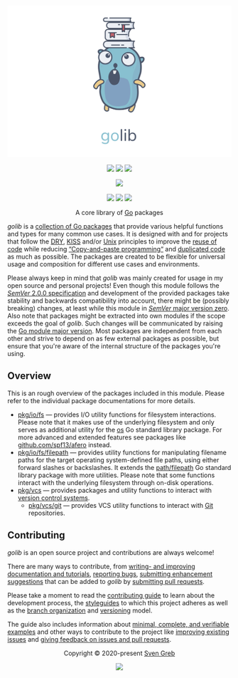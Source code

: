 <p align="center"><img src="https://raw.githubusercontent.com/svengreb/golib/main/assets/images/repository-hero.svg?sanitize=true"/></p>

<p align="center"><a href="https://github.com/svengreb/golib/releases/latest" target="_blank"><img src="https://img.shields.io/github/release/svengreb/golib.svg?style=flat-square&label=Release&logo=github&logoColor=eceff4&colorA=4c566a&colorB=88c0d0"/></a> <a href="https://pkg.go.dev/github.com/svengreb/golib" target="_blank"><img src="https://img.shields.io/github/release/svengreb/golib.svg?style=flat-square&label=GoDoc&logo=go&logoColor=eceff4&colorA=4c566a&colorB=88c0d0"/></a> <a href="https://github.com/svengreb/golib/blob/main/CHANGELOG.md" target="_blank"><img src="https://img.shields.io/github/release/svengreb/golib.svg?style=flat-square&label=Changelog&logo=github&logoColor=eceff4&colorA=4c566a&colorB=88c0d0"/></a></p>

<p align="center"><a href="https://github.com/svengreb/golib/actions?query=workflow%3Aci" target="_blank"><img src="https://img.shields.io/github/workflow/status/svengreb/golib/ci.svg?style=flat-square&label=CI&logo=github&logoColor=eceff4&colorA=4c566a"/></a></p>

<p align="center"><a href="https://golang.org/doc/effective_go.html#formatting" target="_blank"><img src="https://img.shields.io/static/v1?style=flat-square&label=Go%20Style%20Guide&message=gofmt&logo=go&logoColor=eceff4&colorA=4c566a&colorB=88c0d0"/></a> <a href="https://github.com/arcticicestudio/styleguide-markdown/releases/latest" target="_blank"><img src="https://img.shields.io/github/release/arcticicestudio/styleguide-markdown.svg?style=flat-square&label=Markdown%20Style%20Guide&logoColor=eceff4&colorA=4c566a&colorB=88c0d0&logo=data%3Aimage%2Fsvg%2Bxml%3Bbase64%2CPHN2ZyB4bWxucz0iaHR0cDovL3d3dy53My5vcmcvMjAwMC9zdmciIHdpZHRoPSIzOSIgaGVpZ2h0PSIzOSIgdmlld0JveD0iMCAwIDM5IDM5Ij48cGF0aCBmaWxsPSJub25lIiBzdHJva2U9IiNEOERFRTkiIHN0cm9rZS13aWR0aD0iMyIgc3Ryb2tlLW1pdGVybGltaXQ9IjEwIiBkPSJNMS41IDEuNWgzNnYzNmgtMzZ6Ii8%2BPHBhdGggZmlsbD0iI0Q4REVFOSIgZD0iTTIwLjY4MyAyNS42NTVsNS44NzItMTMuNDhoLjU2Nmw1Ljg3MyAxMy40OGgtMS45OTZsLTQuMTU5LTEwLjA1Ni00LjE2MSAxMC4wNTZoLTEuOTk1em0tMi42OTYgMGwtMTMuNDgtNS44NzJ2LS41NjZsMTMuNDgtNS44NzJ2MS45OTVMNy45MzEgMTkuNWwxMC4wNTYgNC4xNnoiLz48L3N2Zz4%3D"/></a> <a href="https://github.com/arcticicestudio/styleguide-git/releases/latest" target="_blank"><img src="https://img.shields.io/github/release/arcticicestudio/styleguide-git.svg?style=flat-square&label=Git%20Style%20Guide&logoColor=eceff4&colorA=4c566a&colorB=88c0d0&logo=git"/></a></p>

<p align="center">A core library of <a href="https://go.dev" target="_blank">Go</a> packages</p>

_golib_ is a [collection of Go packages][go-doc-mod] that provide various helpful functions and types for many common use cases. It is designed with and for projects that follow the [DRY][wikip-dry], [KISS][wikip-kiss_prin] and/or [Unix][wikip-unix_phil] principles to improve the [reuse of code][wikip-code_reuse] while reducing [“Copy-and-paste programming“][wikip-cp_prog] and [duplicated code][wikip-dup_code] as much as possible. The packages are created to be flexible for universal usage and composition for different use cases and environments.

Please always keep in mind that _golib_ was mainly created for usage in my open source and personal projects!
Even though this module follows the [_SemVer_ 2.0.0 specification][semver-spec-v2.0.0] and development of the provided packages take stability and backwards compatibility into account, there might be (possibly breaking) changes, at least while this module in [_SemVer_ major version zero][semver#major_ver_zero].
Also note that packages might be extracted into own modules if the scope exceeds the goal of _golib_. Such changes will be communicated by raising the [Go module major version][go-docs-mod#versions].
Most packages are independent from each other and strive to depend on as few external packages as possible, but ensure that you're aware of the internal structure of the packages you're using.

## Overview

This is an rough overview of the packages included in this module. Please refer to the individual package documentations for more details.

- [pkg/io/fs][go-pkg-pkg/io/fs] — provides I/O utility functions for filesystem interactions. Please note that it makes use of the underlying filesystem and only serves as additional utility for the [os][go-docs-pkg-os] Go standard library package.
  For more advanced and extended features see packages like [github.com/spf13/afero][go-pkg-github.com/spf13/afero] instead.
- [pkg/io/fs/filepath][go-pkg-pkg/io/fs/filepath] — provides utility functions for manipulating filename paths for the target operating system-defined file paths, using either forward slashes or backslashes. It extends the [path/filepath][go-docs-pkg-path/filepath] Go standard library package with more utilities.
  Please note that some functions interact with the underlying filesystem through on-disk operations.
- [pkg/vcs][go-pkg-pkg/vcs] — provides packages and utility functions to interact with [version control systems][wikip-vcs].
  - [pkg/vcs/git][go-pkg-pkg/vcs/git] — provides VCS utility functions to interact with [Git][] repositories.

## Contributing

_golib_ is an open source project and contributions are always welcome!

There are many ways to contribute, from [writing- and improving documentation and tutorials][contrib-guide-docs], [reporting bugs][contrib-guide-bugs], [submitting enhancement suggestions][contrib-guide-enhance] that can be added to _golib_ by [submitting pull requests][contrib-guide-pr].

Please take a moment to read the [contributing guide][contrib-guide] to learn about the development process, the [styleguides][contrib-guide-styles] to which this project adheres as well as the [branch organization][contrib-guide-branching] and [versioning][contrib-guide-versioning] model.

The guide also includes information about [minimal, complete, and verifiable examples][contrib-guide-mcve] and other ways to contribute to the project like [improving existing issues][contrib-guide-impr-issues] and [giving feedback on issues and pull requests][contrib-guide-feedback].

<p align="center">Copyright &copy; 2020-present <a href="https://www.svengreb.de" target="_blank">Sven Greb</a></p>

<p align="center"><a href="https://github.com/svengreb/golib/blob/main/LICENSE"><img src="https://img.shields.io/static/v1.svg?style=flat-square&label=License&message=MIT&logoColor=eceff4&logo=github&colorA=4c566a&colorB=88c0d0"/></a></p>

[contrib-guide-branching]: https://github.com/svengreb/golib/blob/main/CONTRIBUTING.md#branch-organization
[contrib-guide-bugs]: https://github.com/svengreb/golib/blob/main/CONTRIBUTING.md#bug-reports
[contrib-guide-docs]: https://github.com/svengreb/golib/blob/main/CONTRIBUTING.md#documentations
[contrib-guide-enhance]: https://github.com/svengreb/golib/blob/main/CONTRIBUTING.md#enhancement-suggestions
[contrib-guide-feedback]: https://github.com/svengreb/golib/blob/main/CONTRIBUTING.md#give-feedback-on-issues-and-pull-requests
[contrib-guide-impr-issues]: https://github.com/svengreb/golib/blob/main/CONTRIBUTING.md#improve-issues
[contrib-guide-mcve]: https://github.com/svengreb/golib/blob/main/CONTRIBUTING.md#mcve
[contrib-guide-pr]: https://github.com/svengreb/golib/blob/main/CONTRIBUTING.md#pull-requests
[contrib-guide-styles]: https://github.com/svengreb/golib/blob/main/CONTRIBUTING.md#style-guides
[contrib-guide-versioning]: https://github.com/svengreb/golib/blob/main/CONTRIBUTING.md#versioning
[contrib-guide]: https://github.com/svengreb/golib/blob/main/CONTRIBUTING.md
[git]: https://git-scm.com
[go-doc-mod]: https://golang.org/ref/mod
[go-docs-mod#versions]: https://golang.org/ref/mod#versions
[go-docs-pkg-os]: https://golang.org/pkg/os
[go-docs-pkg-path/filepath]: https://golang.org/pkg/path/filepath
[go-pkg-github.com/spf13/afero]: https://pkg.go.dev/github.com/spf13/afero
[go-pkg-pkg/io/fs]: https://pkg.go.dev/github.com/svengreb/golib/pkg/io/fs
[go-pkg-pkg/io/fs/filepath]: https://pkg.go.dev/github.com/svengreb/golib/pkg/io/fs/filepath
[go-pkg-pkg/vcs]: https://pkg.go.dev/github.com/svengreb/golib/pkg/vcs
[go-pkg-pkg/vcs/git]: https://pkg.go.dev/github.com/svengreb/golib/pkg/vcs/git
[semver-spec-v2.0.0]: https://semver.org/spec/v2.0.0.html
[semver#major_ver_zero]: https://semver.org/#spec-item-4
[wikip-code_reuse]: https://en.wikipedia.org/wiki/Code_reuse
[wikip-cp_prog]: https://en.wikipedia.org/wiki/Copy-and-paste_programming
[wikip-dry]: https://en.wikipedia.org/wiki/Don%27t_repeat_yourself
[wikip-dup_code]: https://en.wikipedia.org/wiki/Duplicate_code
[wikip-kiss_prin]: https://en.wikipedia.org/wiki/KISS_principle
[wikip-unix_phil]: https://en.wikipedia.org/wiki/Unix_philosophy
[wikip-vcs]: https://en.wikipedia.org/wiki/Version_control
